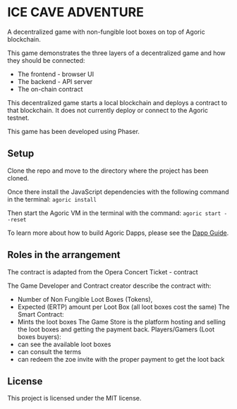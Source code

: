 # ICE CAVE ADVENTURE

A decentralized game with non-fungible loot boxes on top of Agoric blockchain.

This game demonstrates the three layers of a decentralized game and how they should be connected:
- The frontend - browser UI 
- The backend - API server 
- The on-chain contract

This decentralized game starts a local blockchain and deploys a contract to that blockchain.
It does not currently deploy or connect to the Agoric testnet.

This game has been developed using Phaser.

## Setup

Clone the repo and move to the directory where the project has been cloned.

Once there install the JavaScript dependencies with the following command in the terminal:
`agoric install`

Then start the Agoric VM in the terminal with the command:
`agoric start --reset`



To learn more about how to build Agoric Dapps, please see the [Dapp Guide](https://agoric.com/documentation/dapps/).




## Roles in the arrangement
The contract is adapted from the Opera Concert Ticket - contract

  
The Game Developer and Contract creator describe the contract with:
- Number of Non Fungible Loot Boxes (Tokens),
- Expected (ERTP) amount per Loot Box (all loot boxes cost the same)
The Smart Contract:
- Mints the loot boxes
The Game Store is the platform hosting and selling the loot boxes and getting the payment back.
Players/Gamers (Loot boxes buyers):
- can see the available loot boxes
- can consult the terms
- can redeem the zoe invite with the proper payment to get the loot back
  

## License
This project is licensed under the MIT license.






